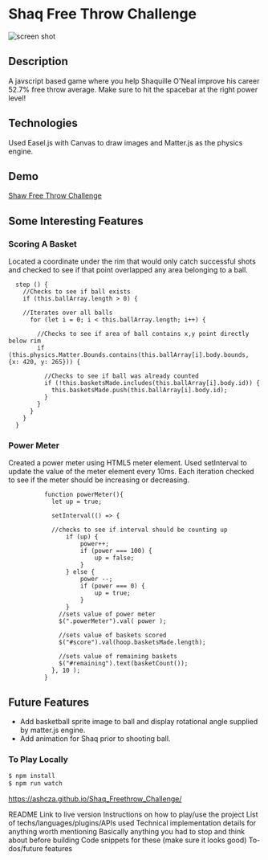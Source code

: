 # Shaq Free Throw Challenge

![screen shot](http://res.cloudinary.com/ashcon/image/upload/v1474272815/Github/shaq3.gif)

## Description

A javscript based game where you help Shaquille O'Neal improve his career 52.7% free throw average. Make sure to hit the spacebar at the right power level!

## Technologies 

Used Easel.js with Canvas to draw images and Matter.js as the physics engine. 

## Demo

[Shaw Free Throw Challenge](https://ashcza.github.io/Shaq_Freethrow_Challenge/)


## Some Interesting Features

### Scoring A Basket

Located a coordinate under the rim that would only catch successful shots and checked to see if that point overlapped any area belonging to a ball.

```
  step () {
    //Checks to see if ball exists
    if (this.ballArray.length > 0) {
    
    //Iterates over all balls
      for (let i = 0; i < this.ballArray.length; i++) {
        
        //Checks to see if area of ball contains x,y point directly below rim
        if (this.physics.Matter.Bounds.contains(this.ballArray[i].body.bounds, {x: 420, y: 265})) {
          
          //Checks to see if ball was already counted
          if (!this.basketsMade.includes(this.ballArray[i].body.id)) {
            this.basketsMade.push(this.ballArray[i].body.id);
          }
        }
      }
    }
  }
```

### Power Meter

Created a power meter using HTML5 meter element. Used setInterval to update the value of the meter element every 10ms. Each iteration checked to see if the meter should be increasing or decreasing.

```
          function powerMeter(){
            let up = true;
            
            setInterval(() => {
            
            //checks to see if interval should be counting up
            	if (up) {
            		power++;
            		if (power === 100) {
            			up = false;
            		}
            	} else {
            		power --;
            		if (power === 0) {
            			up = true;
            		}
            	}
              //sets value of power meter
              $(".powerMeter").val( power );
              
              //sets value of baskets scored
              $("#score").val(hoop.basketsMade.length);
              
              //sets value of remaining baskets
              $("#remaining").text(basketCount());
            }, 10 );
          }
```




## Future Features

- Add basketball sprite image to ball and display rotational angle supplied by matter.js engine.
- Add animation for Shaq prior to shooting ball.


### To Play Locally
```sh
$ npm install
$ npm run watch
```


https://ashcza.github.io/Shaq_Freethrow_Challenge/

README
Link to live version
Instructions on how to play/use the project
List of techs/languages/plugins/APIs used
Technical implementation details for anything worth mentioning
Basically anything you had to stop and think about before building
Code snippets for these (make sure it looks good)
To-dos/future features
